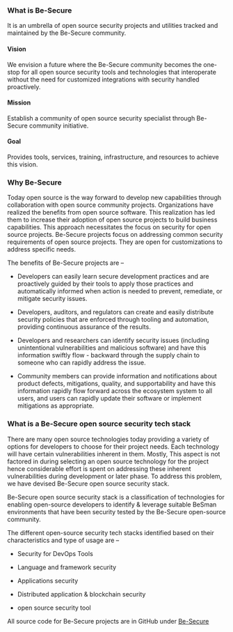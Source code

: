 ### What is Be-Secure

It is an umbrella of open source security projects and utilities tracked and maintained by the Be-Secure community.

#### **Vision**

We envision a future where the Be-Secure community becomes the one-stop for all open source security tools and technologies that interoperate without the need for customized integrations with security handled proactively.


#### **Mission**

Establish a community of open source security specialist through Be-Secure community initiative.


#### **Goal**

Provides tools, services, training, infrastructure, and resources to achieve this vision.


### Why Be-Secure

Today open source is the way forward to develop new capabilities through collaboration with open source community projects. Organizations have realized the benefits from open source software. This realization has led them to increase their adoption of open source projects to build business capabilities. This approach necessitates the focus on security for open source projects. Be-Secure projects focus on addressing common security requirements of open source projects. They are open for customizations to address specific needs. 

The benefits of Be-Secure projects are –

- Developers can easily learn secure development practices and are proactively guided by their tools to apply those practices and automatically informed when action is needed to prevent, remediate, or mitigate security issues.

- Developers, auditors, and regulators can create and easily distribute security policies that are enforced through tooling and automation, providing continuous assurance of the results.

- Developers and researchers can identify security issues (including unintentional vulnerabilities and malicious software) and have this information swiftly flow - backward through the supply chain to someone who can rapidly address the issue.

- Community members can provide information and notifications about product defects, mitigations, quality, and supportability and have this information rapidly flow forward across the ecosystem system to all users, and users can rapidly update their software or implement mitigations as appropriate.
    
### What is a Be-Secure open source security tech stack

There are many open source technologies today providing a variety of options for developers to choose for their project needs. Each technology will have certain vulnerabilities inherent in them. Mostly, This aspect is not factored in during selecting an open source technology for the project hence considerable effort is spent on addressing these inherent vulnerabilities during development or later phase.  To address this problem, we have devised Be-Secure open source security stack.

Be-Secure open source security stack is a classification of technologies for enabling open-source developers to identify & leverage suitable BeSman environments that have been security tested by the Be-Secure open-source community.

The different open-source security tech stacks identified based on their characteristics and type of usage are –
	
* Security for DevOps Tools

	
* Language and framework security
	
	
* Applications security
	
	
* Distributed application & blockchain security
	
	
* open source security tool 
	
 
All source code for Be-Secure projects are in GitHub under [Be-Secure](https://github.com/Be-Secure)
